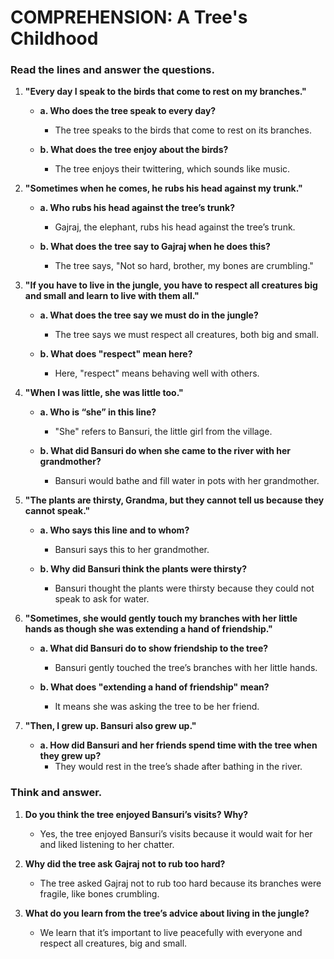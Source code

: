 # **COMPREHENSION: A Tree's Childhood**

### **Read the lines and answer the questions.**

1. **"Every day I speak to the birds that come to rest on my branches."**

   - **a. Who does the tree speak to every day?**  
     - The tree speaks to the birds that come to rest on its branches.

   - **b. What does the tree enjoy about the birds?**  
     - The tree enjoys their twittering, which sounds like music.

2. **"Sometimes when he comes, he rubs his head against my trunk."**

   - **a. Who rubs his head against the tree’s trunk?**  
     - Gajraj, the elephant, rubs his head against the tree’s trunk.

   - **b. What does the tree say to Gajraj when he does this?**  
     - The tree says, "Not so hard, brother, my bones are crumbling."

3. **"If you have to live in the jungle, you have to respect all creatures big and small and learn to live with them all."**

   - **a. What does the tree say we must do in the jungle?**  
     - The tree says we must respect all creatures, both big and small.

   - **b. What does "respect" mean here?**  
     - Here, "respect" means behaving well with others.

4. **"When I was little, she was little too."**

   - **a. Who is “she” in this line?**  
     - "She" refers to Bansuri, the little girl from the village.

   - **b. What did Bansuri do when she came to the river with her grandmother?**  
     - Bansuri would bathe and fill water in pots with her grandmother.

5. **"The plants are thirsty, Grandma, but they cannot tell us because they cannot speak."**

   - **a. Who says this line and to whom?**  
     - Bansuri says this to her grandmother.

   - **b. Why did Bansuri think the plants were thirsty?**  
     - Bansuri thought the plants were thirsty because they could not speak to ask for water.

6. **"Sometimes, she would gently touch my branches with her little hands as though she was extending a hand of friendship."**

   - **a. What did Bansuri do to show friendship to the tree?**  
     - Bansuri gently touched the tree’s branches with her little hands.

   - **b. What does "extending a hand of friendship" mean?**  
     - It means she was asking the tree to be her friend.

7. **"Then, I grew up. Bansuri also grew up."**

   - **a. How did Bansuri and her friends spend time with the tree when they grew up?**  
     - They would rest in the tree’s shade after bathing in the river.

### **Think and answer.**

1. **Do you think the tree enjoyed Bansuri’s visits? Why?**  
   - Yes, the tree enjoyed Bansuri’s visits because it would wait for her and liked listening to her chatter.

2. **Why did the tree ask Gajraj not to rub too hard?**  
   - The tree asked Gajraj not to rub too hard because its branches were fragile, like bones crumbling.

3. **What do you learn from the tree’s advice about living in the jungle?**  
   - We learn that it’s important to live peacefully with everyone and respect all creatures, big and small.
